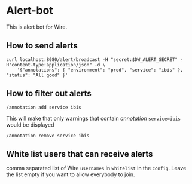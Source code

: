 # Alert-bot
This is alert bot for Wire.

## How to send alerts
```
curl localhost:8080/alert/broadcast -H "secret:$DW_ALERT_SECRET" -H"content-type:application/json" -d \
    '{"annotations": { "environment": "prod", "service": "ibis" }, "status": "All good" }'
```

## How to filter out alerts
```
/annotation add service ibis
```
This will make that only warnings that contain _annotation_ `service=ibis` would be displayed
```
/annotation remove service ibis
```

## White list users that can receive alerts
comma separated list of Wire `usernames` in `whitelist` in the `config`.
Leave the list empty if you want to allow everybody to join.            